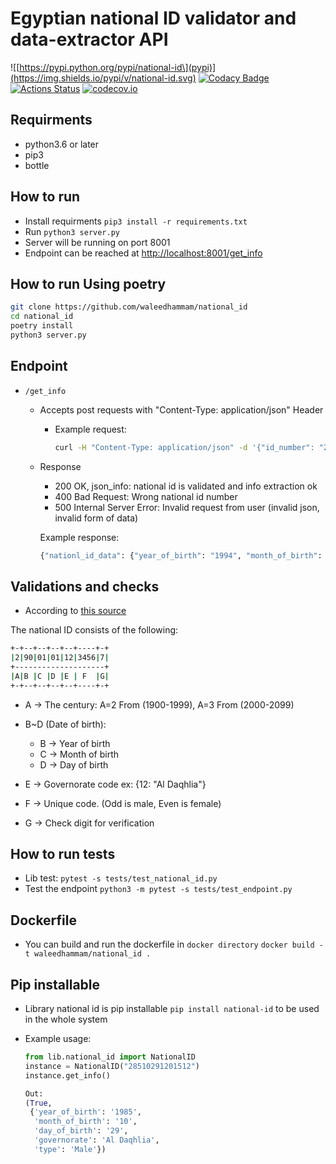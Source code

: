 # Egyptian national ID validator and data-extractor API

![\[https://pypi.python.org/pypi/national-id\](pypi)](https://img.shields.io/pypi/v/national-id.svg)
[![Codacy Badge](https://api.codacy.com/project/badge/Grade/11b02e4d7c704c92afcdd42ff2e28c8a)](https://app.codacy.com/gh/waleedhammam/national_id?utm_source=github.com&utm_medium=referral&utm_content=waleedhammam/national_id&utm_campaign=Badge_Grade)
[![Actions Status](https://github.com/waleedhammam/national_id/workflows/national_id/badge.svg?query=branch%3Amain)](https://github.com/waleedhammam/national_id/actions?query=branch%3Amain)
[![codecov.io](https://codecov.io/github/waleedhammam/national_id/coverage.svg?branch=main)](https://codecov.io/github/waleedhammam/national_id?branch=main)

## Requirments

-   python3.6 or later
-   pip3
-   bottle

## How to run

-   Install requirments `pip3 install -r requirements.txt`
-   Run `python3 server.py`
-   Server will be running on port 8001
-   Endpoint can be reached at <http://localhost:8001/get_info>

## How to run Using poetry

```bash
git clone https://github.com/waleedhammam/national_id
cd national_id
poetry install
python3 server.py
```

## Endpoint

-   `/get_info`

    -   Accepts post requests with "Content-Type: application/json" Header

        -   Example request:

            ```bash
            curl -H "Content-Type: application/json" -d '{"id_number": "29009121201812"}' -XPOST http://localhost:8001/get_info
            ```

    -   Response

        -   200 OK, json_info: national id is validated and info extraction ok
        -   400 Bad Request: Wrong national id number
        -   500 Internal Server Error: Invalid request from user (invalid json, invalid form of data)

        Example response:

        ```bash
        {"nationl_id_data": {"year_of_birth": "1994", "month_of_birth": "9", "day_of_birth": "15", "governorate": "Al Daqhlia", "type": "Male"}}
        ```

## Validations and checks

-   According to [this source](https://ar.wikipedia.org/wiki/%D8%A8%D8%B7%D8%A7%D9%82%D8%A9_%D8%A7%D9%84%D8%B1%D9%82%D9%85_%D8%A7%D9%84%D9%82%D9%88%D9%85%D9%8A_%D8%A7%D9%84%D9%85%D8%B5%D8%B1%D9%8A%D8%A9)

The national ID consists of the following:

```bash
+-+--+--+--+--+----+-+
|2|90|01|01|12|3456|7|
+--------------------+
|A|B |C |D |E | F  |G|
+-+--+--+--+--+----+-+
```

-   A -> The century: A=2 From (1900-1999), A=3 From (2000-2099)

-   B~D (Date of birth):
    -   B -> Year of birth
    -   C -> Month of birth
    -   D -> Day of birth

-   E -> Governorate code ex: {12: "Al Daqhlia"}

-   F -> Unique code. (Odd is male, Even is female)

-   G -> Check digit for verification

## How to run tests

-   Lib test: `pytest -s tests/test_national_id.py`
-   Test the endpoint `python3 -m pytest -s tests/test_endpoint.py`

## Dockerfile

-   You can build and run the dockerfile in `docker directory`
    `docker build -t waleedhammam/national_id .`

## Pip installable

-   Library national id is pip installable `pip install national-id` to be used in the whole system

-   Example usage:

    ```python
    from lib.national_id import NationalID
    instance = NationalID("28510291201512")
    instance.get_info()

    Out:
    (True,
     {'year_of_birth': '1985',
      'month_of_birth': '10',
      'day_of_birth': '29',
      'governorate': 'Al Daqhlia',
      'type': 'Male'})
    ```
